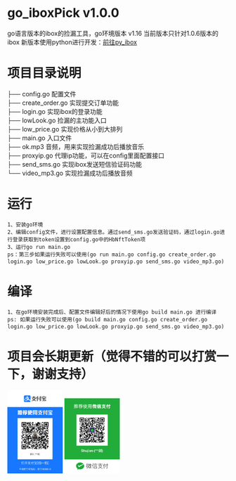 # go_iboxPick v1.0.0
go语言版本的ibox的捡漏工具，go环境版本 v1.16
当前版本只针对1.0.6版本的ibox
新版本使用python进行开发：<a href=“https://github.com/chenguanyou/py_ibox” target="_blank">前往py_ibox</a>


# 项目目录说明
├── config.go 配置文件  
├── create_order.go 实现提交订单功能  
├── login.go 实现ibox的登录功能  
├── lowLook.go 捡漏的主功能入口  
├── low_price.go 实现价格从小到大排列  
├── main.go 入口文件  
├── ok.mp3 音频，用来实现捡漏成功后播放音乐  
├── proxyip.go 代理ip功能，可以在config里面配置接口  
├── send_sms.go 实现ibox发送短信验证码功能  
└── video_mp3.go 实现捡漏成功后播放音频  

# 运行
```
1、安装go环境
2、编辑config文件，进行设置配置信息。通过send_sms.go发送验证码，通过login.go进行登录获取到token设置到config.go中的HbNftToken项
3、运行go run main.go 
ps：第三步如果运行失败可以使用(go run main.go config.go create_order.go login.go low_price.go lowLook.go proxyip.go send_sms.go video_mp3.go)
```
# 编译
```
1、在go环境安装完成后、配置文件编辑好后的情况下使用go build main.go 进行编译
ps: 如果运行失败可以使用(go build main.go config.go create_order.go login.go low_price.go lowLook.go proxyip.go send_sms.go video_mp3.go)
```

# 项目会长期更新（觉得不错的可以打赏一下，谢谢支持）
<img src="./static/zfb.jpeg" width="25%" />
<img src="./static/wx.jpeg" width="25%" />
